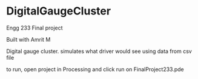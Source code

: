 # DigitalGaugeCluster
Engg 233 Final project

Built with Amrit M

Digital gauge cluster.
simulates what driver would see using data from csv file

to run, open project in Processing and click run on FinalProject233.pde

